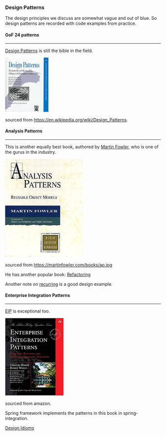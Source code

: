 ### Design Patterns

The design principles we discuss are somewhat vague and out of blue. So design
patterns are recorded with code examples from practice.

#### GoF 24 patterns
___
[Design Patterns](https://en.wikipedia.org/wiki/Design_Patterns) is still the
bible in the field.

![GoF](design_patterns.jpg) 

sourced from https://en.wikipedia.org/wiki/Design_Patterns.

#### Analysis Patterns
___
This is another equally best book, authored by 
[Martin Fowler](https://martinfowler.com/books/ap.html), who is one of the
gurus in the industry. 

![Analyhsis Patterns](analysis_patterns.jpg)

sourced from https://martinfowler.com/books/ap.jpg

He has another popular book: 
[Refactoring](https://martinfowler.com/books/refactoring.html)

Another note on [recurring](http://martinfowler.com/apsupp/recurring.pdf)
is a good design example.

#### Enterprise Integration Patterns
___
[EIP](https://www.enterpriseintegrationpatterns.com/) is exceptional too.

![EIP](eip.jpg)

sourced from amazon.

Spring framework implements the patterns in this book in spring-integration.

[Design Idioms](design_idioms.md)
